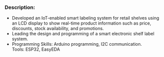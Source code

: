 ### Description: 
- Developed an IoT-enabled smart labeling system for retail shelves using an LCD display to show real-time product information such as price, discounts, stock availability, and promotions.
- Leading the design and programming of a smart electronic shelf label system.
- Programming Skills: Arduino programming, I2C communication.  Tools: ESP32, EasyEDA
